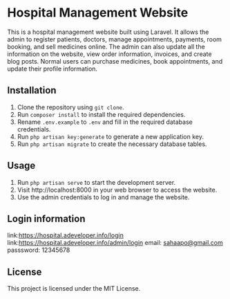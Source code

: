 # Hospital Management Website

This is a hospital management website built using Laravel. It allows the admin to register patients, doctors, manage appointments, payments, room booking, and sell medicines online. The admin can also update all the information on the website, view order information, invoices, and create blog posts. Normal users can purchase medicines, book appointments, and update their profile information.

## Installation

1. Clone the repository using `git clone`.
2. Run `composer install` to install the required dependencies.
3. Rename `.env.example` to `.env` and fill in the required database credentials.
4. Run `php artisan key:generate` to generate a new application key.
5. Run `php artisan migrate` to create the necessary database tables.

## Usage

1. Run `php artisan serve` to start the development server.
2. Visit http://localhost:8000 in your web browser to access the website.
3. Use the admin credentials to log in and manage the website.

## Login information
link:https://hospital.adeveloper.info/login
link:https://hospital.adeveloper.info/admin/login
email: sahaapo@gmail.com
passsword: 12345678

## License

This project is licensed under the MIT License.
